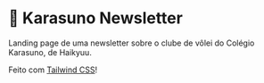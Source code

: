 # 🏐 Karasuno Newsletter

Landing page de uma newsletter sobre o clube de vôlei do Colégio Karasuno, de Haikyuu.

Feito com [Tailwind CSS](https://tailwindcss.com/)!